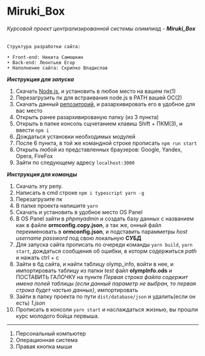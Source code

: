 # Miruki_Box
###### Курсовой проект централизированной системы олимпиад - _**Miruki_Box**_

    Структура разработки сайта:

    • Front-end: Никита Самошкин
    • Back-end: Леонтьев Егор
    • Наполнение сайта: Скрипко Владислав

_**Инструкция для запуска**_
1) Скачать [Node.js](https://nodejs.org/ru/), и установить в любое место на вашем пк(1)
2) Перезагрузить пк для встраивания node.js в PATH вашей ОС(2)
3) Скачать данный [репозиторий](https://github.com/E-N-V/Miruki_Box), и разархивировать его в удобное для вас место
4) Открыть ранее разархивированую папку (из 3 пункта)
5) Открыть в папке консоль сщчетанием клавиш Shift + ПКМ(3), и ввести `npm i`
6) Дождаться установки необходимых модулей
7) После 6 пункта, в той же командной строке прописать `npm run start`
8) Открыть любой из представленных браузеров: Google, Yandex, Opera, FireFox
9) Зайти по следующему адресу `localhost:3000`

_**Инструкция для команды**_
1) Скачать эту репу.
2) Написать в cmd строке `npm i typescript yarn -g`
3) Перезагрузите пк
4) В папке проекта напишите `yarn`
5) Скачать и установить в удобное место OS Panel
6) В OS Panel зайти в *phpmyadmin* и создать базу данных с названием как в файле **ormconfig.copy.json**, а так же, онный файл переименовать в **ormconfig.json**, и подставить парамметры *host* *username* *password* под свою локальную **СУБД**
6) Для запуска сайта прописать по очереди команды `yarn build`, `yarn start`, дождаться сообщения об ошибки, в которм содержиться *path* и нажать ctrl + c
7) Зайти в бд сайта, и найти таблицу olymp_info, войти в нее, и импортировать таблицу из папки *test* файл **olympInfo.ods** и ПОСТАВИТЬ ГАЛОЧКУ на пункте *Первая строка файла содержит имена полей таблицы (если данный параметр не выбран, то первая строка будет частью данных)*, импортировать
8) Зайти в папку проекта по пути `dist/database/json` и удалить(если он есть) *1.json*
9) Прописать в консоли `yarn start` и наслаждаться жизнью, вы прошли курс молодого бойца первыша.

<hr> 

1) Персональный компьютер
2) Операционная система
3) Правая кнопка мыши